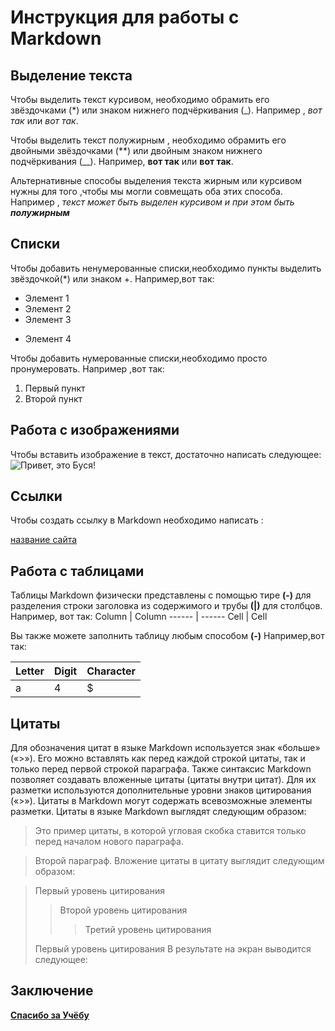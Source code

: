 # Инструкция для работы с Markdown

## Выделение текста

Чтобы выделить текст курсивом, необходимо обрамить его звёздочками (*) или знаком нижнего подчёркивания (_). Например , *вот так* или _вот так_.

Чтобы выделить текст полужирным , необходимо обрамить его двойными звёздочками (**) или двойным знаком нижнего подчёркивания (__). Например, **вот так** или __вот так__.

Альтернативные способы выделения текста жирным или курсивом нужны для того ,чтобы мы могли совмещать оба этих способа. Например , _текст может быть выделен курсивом и при этом быть **полужирным**_


## Списки

Чтобы добавить ненумерованные списки,необходимо пункты выделить звёздочкой(*) или знаком +.  Например,вот так:
* Элемент 1
* Элемент 2
* Элемент 3
+ Элемент 4

Чтобы добавить нумерованные списки,необходимо просто пронумеровать. Например ,вот так:
1. Первый пункт
2. Второй пункт


## Работа с изображениями

Чтобы вставить изображение в текст, достаточно написать следующее:
![Привет, это Буся!](Cat.jpg)

## Ссылки
Чтобы создать ссылку в Markdown необходимо написать :

 [название сайта](https://gb.ru/)



## Работа с таблицами

Таблицы Markdown физически представлены с помощью тире  **(-)** для разделения строки заголовка из содержимого и трубы **(|)**  для столбцов.
Например, вот так:
 Column | Column
 ------ | ------
 Cell   | Cell 

 
 Вы также можете заполнить таблицу любым способом **(-)** 
Например,вот так:

Letter | Digit | Character
------ | ------|----------
a      | 4     | $

 


## Цитаты

Для обозначения цитат в языке Markdown используется знак «больше» («>»). Его можно вставлять как перед каждой строкой цитаты, так и только перед первой строкой параграфа. Также синтаксис Markdown позволяет создавать вложенные цитаты (цитаты внутри цитат). Для их разметки используются дополнительные уровни знаков цитирования («>»). Цитаты в Markdown могут содержать всевозможные элементы разметки. Цитаты в языке Markdown выглядят следующим образом:

>Это пример цитаты,
в которой угловая скобка
ставится только перед началом нового параграфа.

>Второй параграф.
Вложение цитаты в цитату выглядит следующим образом:

> Первый уровень цитирования
>> Второй уровень цитирования
>>> Третий уровень цитирования
>
>Первый уровень цитирования
В результате на экран выводится следующее:


## Заключение


[**Спасибо за Учёбу**](https://gb.ru/)







